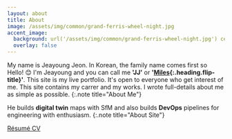 ```yaml
---
layout: about
title: About
image: /assets/img/common/grand-ferris-wheel-night.jpg
accent_image: 
  background: url('/assets/img/common/grand-ferris-wheel-night.jpg') center/cover
  overlay: false
---
```


My name is Jeayoung Jeon. In Korean, the family name comes first so Hello! 😊 I'm Jeayoung and you can call me **'JJ'** or **'[Miles]{:.heading.flip-title}'**. This site is my live portfolio. It's open to everyone who get interest of me. This site contains my carrer and my works. I wrote full-details about me as simple as possible.
{:.note title="About Me"}

He builds **digital twin** maps with SfM and also builds **DevOps** pipelines for engineering with enthusiasm.
{:.note title="About Site"}

<div class="screen-only">
  <a href="/about/resume/" class="btn btn-sm btn-primary mt1">
    <small class="icon-file-pdf"></small>
    Résumé
  </a>
  <a href="/about/cv/" class="btn btn-sm btn-primary mt1">
    <small class="icon-file-pdf"></small>
    CV
  </a>
</div>


[Miles]: https://github.com/miles-maxst
